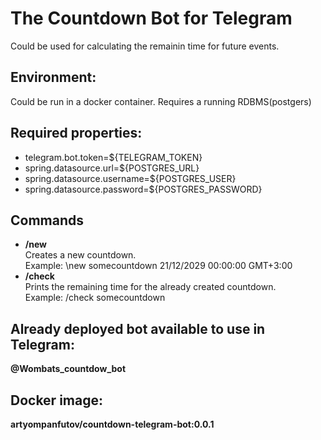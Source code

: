# The Countdown Bot for Telegram

Could be used for calculating the remainin time for future events.

## Environment:
  Could be run in a docker container. Requires a running RDBMS(postgers)
## Required properties:
-   telegram.bot.token=${TELEGRAM_TOKEN}
-   spring.datasource.url=${POSTGRES_URL}
-   spring.datasource.username=${POSTGRES_USER}
-   spring.datasource.password=${POSTGRES_PASSWORD}

## Commands
- **/new**
<br> Creates a new countdown.
<br>Example: \new somecountdown 21/12/2029 00:00:00 GMT+3:00
- **/check**
<br> Prints the remaining time for the already created countdown.
<br> Example:
/check somecountdown

## Already deployed bot available to use in Telegram: 
**@Wombats_countdow_bot**

## Docker image: 
**artyompanfutov/countdown-telegram-bot:0.0.1**

